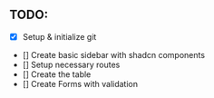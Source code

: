 ## TODO:

- [x] Setup & initialize git
- [] Create basic sidebar with shadcn components
- [] Setup necessary routes
- [] Create the table
- [] Create Forms with validation